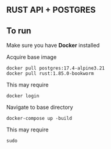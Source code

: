 ## RUST API + POSTGRES 


## To run

Make sure you have **Docker** installed 

Acquire base image

    docker pull postgres:17.4-alpine3.21
    docker pull rust:1.85.0-bookworm 

This may require

    docker login


Navigate to base directory

    docker-compose up -build

This may require 

    sudo 